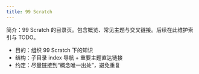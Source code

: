 ```yaml
---
title: 99 Scratch
---
```


简介：99 Scratch 的目录页。包含概览、常见主题与交叉链接。后续在此维护索引与 TODO。

- 目的：组织 99 Scratch 下的知识
- 结构：子目录 index 导航 + 重要主题直达链接
- 约定：尽量链接到“概念唯一出处”，避免重复
